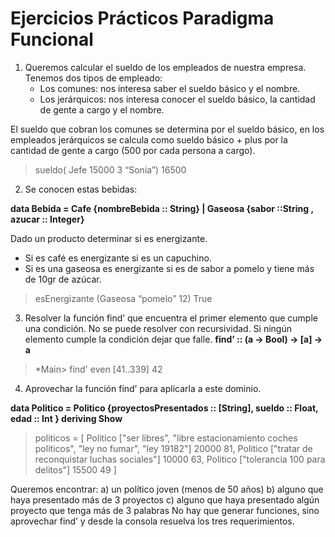 
# Ejercicios Prácticos Paradigma Funcional

1) Queremos calcular el sueldo de los empleados de nuestra empresa. Tenemos dos tipos de empleado:
   - Los comunes: nos interesa saber el sueldo básico y el nombre.
   - Los jerárquicos: nos interesa conocer el sueldo básico, la cantidad de gente a cargo y el nombre.
 
El sueldo que cobran los comunes se determina por el sueldo básico, en los empleados  jerárquicos se calcula como sueldo básico + plus por la cantidad de gente a cargo (500 por cada persona a cargo).
 	
> sueldo( Jefe 15000 3 “Sonia”)
16500

2) Se conocen estas bebidas:

**data Bebida = Cafe {nombreBebida :: String} | Gaseosa {sabor ::String , azucar :: Integer}**

Dado un producto determinar si es energizante.
   - Si es café es energizante si es un capuchino.
   - Si es una gaseosa es energizante si es de sabor a pomelo y tiene más de 10gr de azúcar.
>esEnergizante (Gaseosa “pomelo” 12)
True
 
3) Resolver la función find’ que encuentra el primer elemento que cumple una condición. No se puede resolver con recursividad. Si ningún elemento cumple la condición dejar que falle.
**find’ :: (a -> Bool) -> [a] -> a**

> *Main> find' even [41..339]
 42

 4) Aprovechar la función find’ para aplicarla a este dominio.
 
 **data Politico = Politico {proyectosPresentados :: [String], sueldo :: Float, edad :: Int } deriving Show**
 
>politicos = [ Politico ["ser libres", "libre estacionamiento coches politicos", "ley no fumar", "ley 19182"] 20000 81, Politico ["tratar de reconquistar luchas sociales"] 10000 63, Politico ["tolerancia 100 para delitos"] 15500 49 ]
 
Queremos encontrar:
a)  un político joven (menos de 50 años)
b)  alguno que haya presentado más de 3 proyectos
c) alguno que haya presentado algún proyecto que tenga más de 3 palabras
No hay que generar funciones, sino aprovechar find’ y desde la consola resuelva los tres requerimientos.

